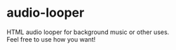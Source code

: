 # audio-looper
HTML audio looper for background music or other uses.\
Feel free to use how you want!
